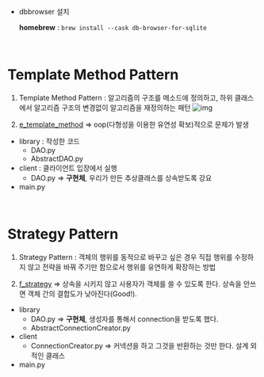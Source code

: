 * dbbrowser 설치

    **homebrew** : `brew install --cask db-browser-for-sqlite`

<br>

# Template Method Pattern
1. Template Method Pattern : 알고리즘의 구조를 메소드에 정의하고, 하위 클래스에서 알고리즘 구조의 변경없이 알고리즘을 재정의하는 패턴
    ![img](https://upload.wikimedia.org/wikipedia/commons/2/2a/W3sDesign_Template_Method_Design_Pattern_UML.jpg)

2. [e_template_method](https://github.com/Imshyeon/DesignPattern/tree/main/e_template_method) => oop(다형성을 이용한 유연성 확보)적으로 문제가 발생 
- library : 작성한 코드
  - DAO.py
  - AbstractDAO.py
- client : 클라이언트 입장에서 실행
  - DAO.py => **구현체**, 우리가 만든 추상클래스를 상속받도록 강요
- main.py

<br>

# Strategy Pattern
1. Strategy Pattern : 객체의 행위를 동적으로 바꾸고 싶은 경우 직접 행위를 수정하지 않고 전략을 바꿔 주기만 함으로서 행위를 유연하게 확장하는 방법

2. [f_strategy](https://github.com/Imshyeon/DesignPattern/tree/main/f_strategy) => 상속을 시키지 않고 사용자가 객체를 쓸 수 있도록 한다. 상속을 안쓰면 객체 간의 결합도가 낮아진다(Good!). 
- library
  - DAO.py => **구현체**, 생성자를 통해서 connection을 받도록 했다.
  - AbstractConnectionCreator.py
- client
  - ConnectionCreator.py => 커넥션을 하고 그것을 반환하는 것만 한다. 설계 외적인 클래스
- main.py
